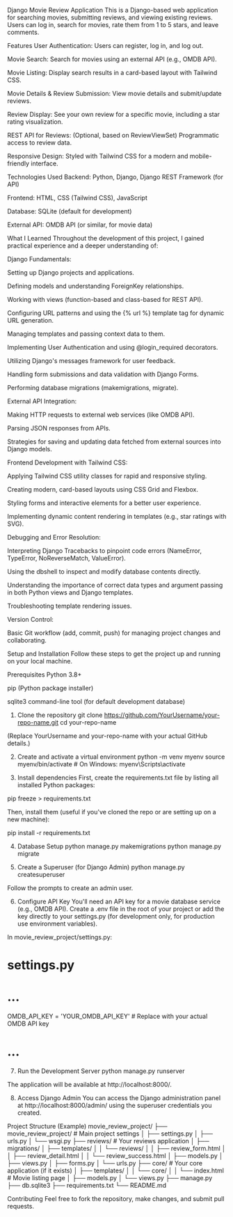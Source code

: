 Django Movie Review Application
This is a Django-based web application for searching movies, submitting reviews, and viewing existing reviews. Users can log in, search for movies, rate them from 1 to 5 stars, and leave comments.

Features
User Authentication: Users can register, log in, and log out.

Movie Search: Search for movies using an external API (e.g., OMDB API).

Movie Listing: Display search results in a card-based layout with Tailwind CSS.

Movie Details & Review Submission: View movie details and submit/update reviews.

Review Display: See your own review for a specific movie, including a star rating visualization.

REST API for Reviews: (Optional, based on ReviewViewSet) Programmatic access to review data.

Responsive Design: Styled with Tailwind CSS for a modern and mobile-friendly interface.

Technologies Used
Backend: Python, Django, Django REST Framework (for API)

Frontend: HTML, CSS (Tailwind CSS), JavaScript

Database: SQLite (default for development)

External API: OMDB API (or similar, for movie data)

What I Learned
Throughout the development of this project, I gained practical experience and a deeper understanding of:

Django Fundamentals:

Setting up Django projects and applications.

Defining models and understanding ForeignKey relationships.

Working with views (function-based and class-based for REST API).

Configuring URL patterns and using the {% url %} template tag for dynamic URL generation.

Managing templates and passing context data to them.

Implementing User Authentication and using @login_required decorators.

Utilizing Django's messages framework for user feedback.

Handling form submissions and data validation with Django Forms.

Performing database migrations (makemigrations, migrate).

External API Integration:

Making HTTP requests to external web services (like OMDB API).

Parsing JSON responses from APIs.

Strategies for saving and updating data fetched from external sources into Django models.

Frontend Development with Tailwind CSS:

Applying Tailwind CSS utility classes for rapid and responsive styling.

Creating modern, card-based layouts using CSS Grid and Flexbox.

Styling forms and interactive elements for a better user experience.

Implementing dynamic content rendering in templates (e.g., star ratings with SVG).

Debugging and Error Resolution:

Interpreting Django Tracebacks to pinpoint code errors (NameError, TypeError, NoReverseMatch, ValueError).

Using the dbshell to inspect and modify database contents directly.

Understanding the importance of correct data types and argument passing in both Python views and Django templates.

Troubleshooting template rendering issues.

Version Control:

Basic Git workflow (add, commit, push) for managing project changes and collaborating.

Setup and Installation
Follow these steps to get the project up and running on your local machine.

Prerequisites
Python 3.8+

pip (Python package installer)

sqlite3 command-line tool (for default development database)

1. Clone the repository
git clone https://github.com/YourUsername/your-repo-name.git
cd your-repo-name

(Replace YourUsername and your-repo-name with your actual GitHub details.)

2. Create and activate a virtual environment
python -m venv myenv
source myenv/bin/activate  # On Windows: myenv\Scripts\activate

3. Install dependencies
First, create the requirements.txt file by listing all installed Python packages:

pip freeze > requirements.txt

Then, install them (useful if you've cloned the repo or are setting up on a new machine):

pip install -r requirements.txt

4. Database Setup
python manage.py makemigrations
python manage.py migrate

5. Create a Superuser (for Django Admin)
python manage.py createsuperuser

Follow the prompts to create an admin user.

6. Configure API Key
You'll need an API key for a movie database service (e.g., OMDB API).
Create a .env file in the root of your project or add the key directly to your settings.py (for development only, for production use environment variables).

In movie_review_project/settings.py:

# settings.py
# ...
OMDB_API_KEY = 'YOUR_OMDB_API_KEY' # Replace with your actual OMDB API key
# ...

7. Run the Development Server
python manage.py runserver

The application will be available at http://localhost:8000/.

8. Access Django Admin
You can access the Django administration panel at http://localhost:8000/admin/ using the superuser credentials you created.

Project Structure (Example)
movie_review_project/
├── movie_review_project/  # Main project settings
│   ├── settings.py
│   ├── urls.py
│   └── wsgi.py
├── reviews/             # Your reviews application
│   ├── migrations/
│   ├── templates/
│   │   └── reviews/
│   │       ├── review_form.html
│   │       ├── review_detail.html
│   │       └── review_success.html
│   ├── models.py
│   ├── views.py
│   ├── forms.py
│   └── urls.py
├── core/                # Your core application (if it exists)
│   ├── templates/
│   │   └── core/
│   │       └── index.html # Movie listing page
│   ├── models.py
│   └── views.py
├── manage.py
├── db.sqlite3
├── requirements.txt
└── README.md

Contributing
Feel free to fork the repository, make changes, and submit pull requests.
